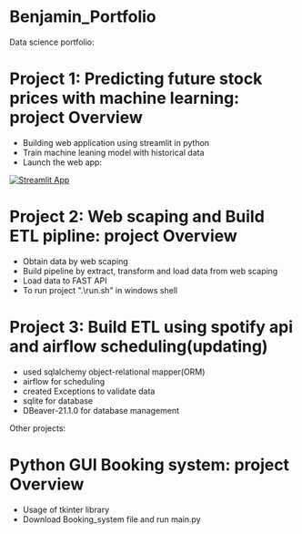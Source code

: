 # Benjamin_Portfolio
Data science portfolio:

# Project 1: Predicting future stock prices with machine learning: project Overview
* Building web application using streamlit in python
* Train machine leaning model with historical data
* Launch the web app:

[![Streamlit App](https://static.streamlit.io/badges/streamlit_badge_black_white.svg)](https://share.streamlit.io/benjaminlw1/benjamin_portfolio/main/Stocks_Market.py)

# Project 2: Web scaping and Build ETL pipline: project Overview
* Obtain data by web scaping
* Build pipeline by extract, transform and load data from web scaping
* Load data to FAST API
* To run project ".\run.sh" in windows shell

# Project 3: Build ETL using spotify api and airflow scheduling(updating)
* used sqlalchemy object-relational mapper(ORM) 
* airflow for scheduling 
* created Exceptions to validate data
* sqlite for database
* DBeaver-21.1.0 for database management

Other projects:

# Python GUI Booking system: project Overview
* Usage of tkinter library 
* Download Booking_system file and run main.py
